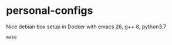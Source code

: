 # personal-configs

Nice debian box setup in Docker with emacs 26, g++ 8, python3.7

```
make 
```


